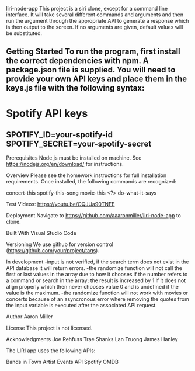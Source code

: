liri-node-app
This project is a siri clone, except for a command line interface. It will take several different commands and arguments and then run the argument through the appropriate API to generate a response which is then output to the screen. If no arguments are given, default values will be substituted.

Getting Started
To run the program, first install the correct dependencies with npm. A package.json file is supplied. You will need to provide your own API keys and place them in the keys.js file with the following syntax:
--------------------------
# Spotify API keys

SPOTIFY_ID=your-spotify-id
SPOTIFY_SECRET=your-spotify-secret
---------------------------

Prerequisites
Node.js must be installed on machine. See https://nodejs.org/en/download/ for instructions.

Overview
Please see the homework instructions for full installation requirements. Once installed, the following commands are recognized:

concert-this <?>
spotify-this-song <?>
movie-this <?>
do-what-it-says

Test Videos:
https://youtu.be/OQJUa90TNFE

Deployment
Navigate to https://github.com/aaaronmiller/liri-node-app to clone.

Built With
Visual Studio Code

Versioning
We use github for version control (https://github.com/your/project/tags).

In development
    -input is not verified, if the search term does not exist in the API database it will return errors.
    -the randomize function will not call the first or last values in the array due to how it chooses if the  number refers to a command or search in the array; the result is increased by 1 if it does not align properly which then never chooses value 0 and is undefined if the value is the maximum.
    -the randomize function will not work with movies or concerts because of an asyncronous error where removing the quotes from the input variable is executed after the associated API request.

Author
Aaron Miller

License
This project is not licensed.

Acknowledgments
Joe Rehfuss
Trae Shanks
Lan Truong
James Hanley

The LIRI app uses the following APIs:

Bands in Town Artist Events API
Spotify
OMDB